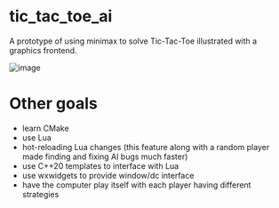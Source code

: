 # tic_tac_toe_ai
A prototype of using minimax to solve Tic-Tac-Toe
illustrated with a graphics frontend.

![image](https://github.com/kylecmarshall/tic_tac_toe_ai/assets/43699859/418ade3f-7f19-450b-9e37-4cb1e3489512)

# Other goals
- learn CMake
- use Lua
- hot-reloading Lua changes (this feature along with a random player made finding and fixing AI bugs much faster)
- use C++20 templates to interface with Lua
- use wxwidgets to provide window/dc interface
- have the computer play itself with each player having different strategies
